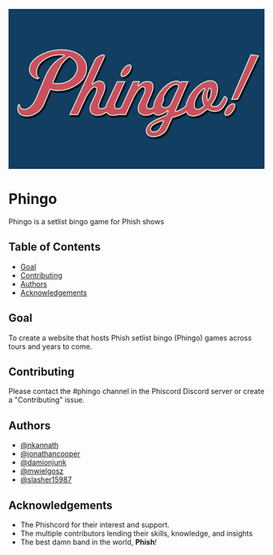 ![Phingo Logo](/Images/phingo.png)

# Phingo
Phingo is a setlist bingo game for Phish shows

## Table of Contents
+ [Goal](#goal)
+ [Contributing](#contributing)
+ [Authors](#authors)
+ [Acknowledgements](#acknowledgements)

## Goal <a name ="goal"></a>
To create a website that hosts Phish setlist bingo (Phingo) games across tours and years to come.

## Contributing <a name ="contributing"></a>
Please contact the #phingo channel in the Phiscord Discord server or create a "Contributing" issue.

## Authors <a name ="authors"></a>
+ [@nkannath](https://github.com/nkannath)
+ [@jonathancooper](https://github.com/JonathanCooper)
+ [@damionjunk](https://github.com/damionjunk)
+ [@mwielgosz](https://github.com/mwielgosz)
+ [@slasher15987](https://github.com/slasher15987)


## Acknowledgements <a name ="acknowledgements"></a>
* The Phishcord for their interest and support.
* The multiple contributors lending their skills, knowledge, and insights
* The best damn band in the world, **Phish**!
